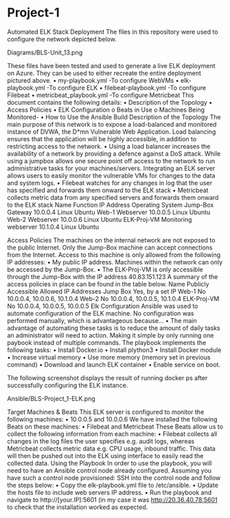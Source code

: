 # Project-1

Automated ELK Stack Deployment
The files in this repository were used to configure the network depicted below.

Diagrams/BLS-Unit_13.png

These files have been tested and used to generate a live ELK deployment on Azure. They can be used to either recreate the entire deployment pictured above. 
•	my-playbook.yml		-To configure WebVMs
•	elk-playbook.yml		-To configure ELK 
•	filebeat-playbook.yml 		-To configure Filebeat
•	metricbeat_playbook.yml	-To configure Metricbeat
This document contains the following details:
•	Description of the Topology
•	Access Policies
•	ELK Configuration 
o	Beats in Use
o	Machines Being Monitored-
•	How to Use the Ansible Build
Description of the Topology
The main purpose of this network is to expose a load-balanced and monitored instance of DVWA, the D*mn Vulnerable Web Application.
Load balancing ensures that the application will be highly accessible, in addition to restricting access to the network.
•	Using a load balancer increases the availability of a network by providing a defence against a DoS attack. While using a jumpbox allows one secure point off access to the network to run administrative tasks for your machines/servers.
Integrating an ELK server allows users to easily monitor the vulnerable VMs for changes to the data and system logs.
•	Filebeat watches for any changes in log that the user has specified and forwards them onward to the ELK stack
•	Metricbeat collects metric data from any specified servers and forwards them onward to the ELK stack
Name	Function	IP Address	Operating System
Jump-Box	Gateway	10.0.0.4	Linux Ubuntu
Web-1	Webserver	10.0.0.5	Linux Ubuntu
Web-2	Webserver	10.0.0.6	Linux Ubuntu
ELK-Proj-VM	Monitoring webserver	10.1.0.4	Linux Ubuntu

Access Policies
The machines on the internal network are not exposed to the public Internet.
Only the Jump-Box machine can accept connections from the Internet. Access to this machine is only allowed from the following IP addresses:
•	My public IP address.
Machines within the network can only be accessed by the Jump-Box.
•	The ELK-Proj-VM is only accessible through the Jump-Box with the IP address 40.83.151.123
A summary of the access policies in place can be found in the table below.
Name	Publicly Accessible	Allowed IP Addresses
Jump Box	Yes, by a set IP	<my-public-IP>
Web-1	No	10.0.0.4, 10.0.0.6, 10.1.0.4
Web-2	No	10.0.0.4, 10.0.0.5, 10.1.0.4
ELK-Proj-VM	No	10.0.0.4, 10.0.0.5, 10.0.0.5
Elk Configuration
Ansible was used to automate configuration of the ELK machine. No configuration was performed manually, which is advantageous because...
•	The main advantage of automating these tasks is to reduce the amount of daily tasks an administrator will need to action. Making it simple by only running one paybook instead of multiple commands. 
The playbook implements the following tasks:
•	Install Docker.io
•	Install plython3
•	Install Docker module
•	Increase virtual memory
•	Use more memory (memory set in previous command)
•	Download and launch ELK container
•	Enable service on boot.
 
The following screenshot displays the result of running docker ps after successfully configuring the ELK instance.

Ansible/BLS-Project_1-ELK.png

Target Machines & Beats
This ELK server is configured to monitor the following machines:
•	10.0.0.5 and 10.0.0.6
We have installed the following Beats on these machines:
•	Filebeat and Metricbeat
These Beats allow us to collect the following information from each machine:
•	Filebeat collects all changes in the log files the user specifies e.g. audit logs, whereas Metricbeat collects metric data e.g. CPU usage, inbound traffic. This data will then be pushed out into the ELK using interface to easily read the collected data.
Using the Playbook
In order to use the playbook, you will need to have an Ansible control node already configured. Assuming you have such a control node provisioned:
SSH into the control node and follow the steps below:
•	Copy the elk-playbook.yml file to /etc/ansible.
•	Update the hosts file to include web servers IP address. 
•	Run the playbook and navigate to http://[your.IP]:5601 (in my case it was http://20.36.40.78:5601 to check that the installation worked as expected.
